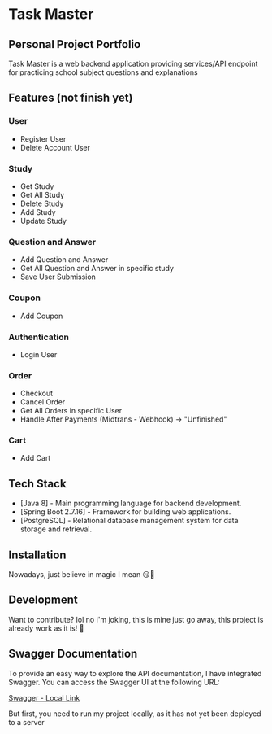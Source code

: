 # Task Master
## Personal Project Portfolio

Task Master is a web backend application providing services/API endpoint for practicing school subject questions and explanations

## Features (not finish yet)

### User
- Register User
- Delete Account User

### Study
- Get Study
- Get All Study
- Delete Study
- Add Study
- Update Study

### Question and Answer
- Add Question and Answer
- Get All Question and Answer in specific study
- Save User Submission

### Coupon
- Add Coupon

### Authentication
- Login User

### Order
- Checkout
- Cancel Order
- Get All Orders in specific User
- Handle After Payments (Midtrans - Webhook) -> "Unfinished"

### Cart
- Add Cart

  
## Tech Stack

- [Java 8] - Main programming language for backend development.
- [Spring Boot 2.7.16] - Framework for building web applications.
- [PostgreSQL] - Relational database management system for data storage and retrieval.

## Installation

Nowadays, just believe in magic I mean 😏🌠

## Development

Want to contribute? lol no I'm joking, this is mine just go away, this project is already work as it is! 🤣

## Swagger Documentation

To provide an easy way to explore the API documentation, I have integrated Swagger. You can access the Swagger UI at the following URL:

[Swagger - Local Link](http://localhost:8080/swagger-ui/index.html#/)

But first, you need to run my project locally, as it has not yet been deployed to a server
